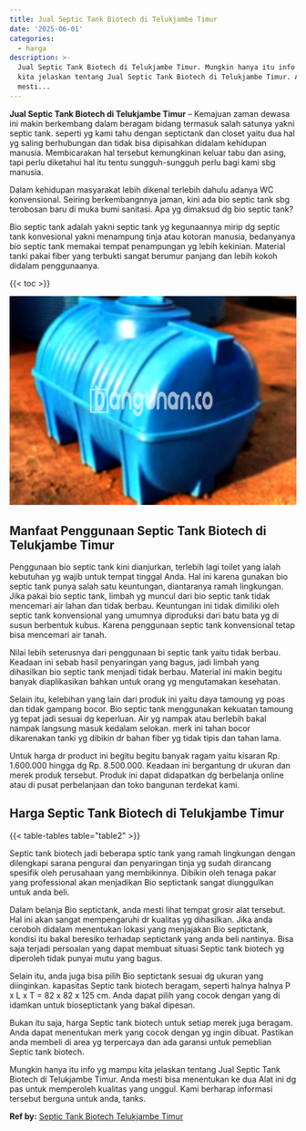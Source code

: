 ```yaml
---
title: Jual Septic Tank Biotech di Telukjambe Timur
date: '2025-06-01'
categories:
  - harga
description: >-
  Jual Septic Tank Biotech di Telukjambe Timur. Mungkin hanya itu info yg mampu
  kita jelaskan tentang Jual Septic Tank Biotech di Telukjambe Timur. Anda
  mesti...
---
```


**Jual Septic Tank Biotech di Telukjambe Timur** – Kemajuan zaman dewasa ini makin berkembang dalam beragam bidang termasuk salah satunya yakni septic tank. seperti yg kami tahu dengan septictank dan closet yaitu dua hal yg saling berhubungan dan tidak bisa dipisahkan didalam kehidupan manusia. Membicarakan hal tersebut kemungkinan keluar tabu dan asing, tapi perlu diketahui hal itu tentu sungguh-sungguh perlu bagi kami sbg manusia.

Dalam kehidupan masyarakat lebih dikenal terlebih dahulu adanya WC konvensional. Seiring berkembangnnya jaman, kini ada bio septic tank sbg terobosan baru di muka bumi sanitasi. Apa yg dimaksud dg bio septic tank?

Bio septic tank adalah yakni septic tank yg kegunaannya mirip dg septic tank konvesional yakni menampung tinja atau kotoran manusia, bedanyanya bio septic tank memakai tempat penampungan yg lebih kekinian. Material tanki pakai fiber yang terbukti sangat berumur panjang dan lebih kokoh didalam penggunaanya.

{{< toc >}}

![Jual Septic Tank Biotech di Telukjambe Timur](/images/jual-bio-septictank-15.png)

## Manfaat Penggunaan Septic Tank Biotech di Telukjambe Timur

Penggunaan bio septic tank kini dianjurkan, terlebih lagi toilet yang ialah kebutuhan yg wajib untuk tempat tinggal Anda. Hal ini karena gunakan bio septic tank punya salah satu keuntungan, diantaranya ramah lingkungan. Jika pakai bio septic tank, limbah yg muncul dari bio septic tank tidak mencemari air lahan dan tidak berbau. Keuntungan ini tidak dimiliki oleh septic tank konvensional yang umumnya diproduksi dari batu bata yg di susun berbentuk kubus. Karena penggunaan septic tank konvensional tetap bisa mencemari air tanah.

Nilai lebih seterusnya dari penggunaan bi septic tank yaitu tidak berbau. Keadaan ini sebab hasil penyaringan yang bagus, jadi limbah yang dihasilkan bio septic tank menjadi tidak berbau. Material ini makin begitu banyak diaplikasikan bahkan untuk orang yg mengutamakan kesehatan.

Selain itu, kelebihan yang lain dari produk ini yaitu daya tamoung yg poas dan tidak gampang bocor. Bio septic tank menggunakan kekuatan tamoung yg tepat jadi sesuai dg keperluan. Air yg nampak atau berlebih bakal nampak langsung masuk kedalam selokan. merk ini tahan bocor dikarenakan tanki yg dibikin dr bahan fiber yg tidak tipis dan tahan lama.

Untuk harga dr product ini begitu begitu banyak ragam yaitu kisaran Rp. 1.600.000 hingga dg Rp. 8.500.000. Keadaan ini bergantung dr ukuran dan merek produk tersebut. Produk ini dapat didapatkan dg berbelanja online atau di pusat perbelanjaan dan toko bangunan terdekat kami.

## Harga Septic Tank Biotech di Telukjambe Timur

{{< table-tables table="table2" >}}

Septic tank biotech jadi beberapa sptic tank yang ramah lingkungan dengan dilengkapi sarana pengurai dan penyaringan tinja yg sudah dirancang spesifik oleh perusahaan yang membikinnya. Dibikin oleh tenaga pakar yang professional akan menjadikan Bio septictank sangat diunggulkan untuk anda beli.

Dalam belanja Bio septictank, anda mesti lihat tempat grosir alat tersebut. Hal ini akan sangat mempengaruhi dr kualitas yg dihasilkan. Jika anda ceroboh didalam menentukan lokasi yang menjajakan Bio septictank, kondisi itu bakal beresiko terhadap septictank yang anda beli nantinya. Bisa saja terjadi persoalan yang dapat membuat situasi Septic tank biotech yg diperoleh tidak punyai mutu yang bagus.

Selain itu, anda juga bisa pilih Bio septictank sesuai dg ukuran yang diinginkan. kapasitas Septic tank biotech beragam, seperti halnya halnya P x L x T = 82 x 82 x 125 cm. Anda dapat pilih yang cocok dengan yang di idamkan untuk bioseptictank yang bakal dipesan.

Bukan itu saja, harga Septic tank biotech untuk setiap merek juga beragam. Anda dapat menentukan merk yang cocok dengan yg ingin dibuat. Pastikan anda membeli di area yg terpercaya dan ada garansi untuk pemeblian Septic tank biotech.

Mungkin hanya itu info yg mampu kita jelaskan tentang Jual Septic Tank Biotech di Telukjambe Timur. Anda mesti bisa menentukan ke dua Alat ini dg pas untuk memperoleh kualitas yang unggul. Kami berharap informasi tersebut berguna untuk anda, tanks.

**Ref by:** [Septic Tank Biotech Telukjambe Timur](https://id.wikipedia.org/wiki/Septic)

